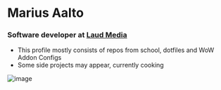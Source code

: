 <h1 align="left">Marius Aalto</h1>
<h3 align="left">Software developer at <a href="http://laud-media.com">Laud Media</a></h3>

- This profile mostly consists of repos from school, dotfiles and WoW Addon Configs
- Some side projects may appear, currently cooking

![image](https://github.com/user-attachments/assets/fdcf8d72-c17a-41fd-96b1-ca92ed828430)

